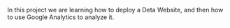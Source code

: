 In this project we are learning how to deploy a Deta Website, and then how to use Google Analytics to analyze it.
